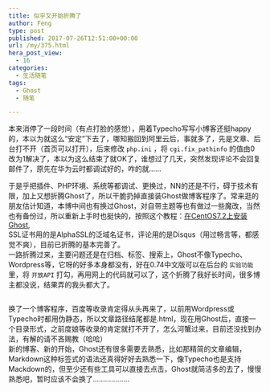 ```yaml
---
title: 似乎又开始折腾了
author: Feng
type: post
published: 2017-07-26T12:51:00+00:00
url: /my/375.html
hera_post_view:
  - 16
categories:
  - 生活随笔
tags:
  - Ghost
  - 随笔

---
```

本来消停了一段时间（有点打脸的感觉），用着Typecho写写小博客还挺happy的，本以为就这么“安定”下去了，哪知搬回到阿里云后，事就多了，先是文章、后台打不开（首页可以打开），后来修改 `php.ini` ，将 `cgi.fix_pathinfo` 的值由0改为1解决了，本以为这么结束了就OK了，谁想过了几天，突然发现评论不会回复邮件了，原先在华为云时都调试好的，咋的就……

于是乎把插件、PHP环境、系统等都调试、更换过，NN的还是不行，碍于技术有限，加上又想折腾Ghost了，所以干脆扔掉直接装Ghost做博客程序了。常来逛的朋友估计知道，本博中间也有换过Ghost，对自带主题等也有做过一些魔改，当然也有备份过，所以重新上手时也挺快的，按照这个教程：[在CentOS7.2上安装Ghost][1],  
SSL证书用的是AlphaSSL的泛域名证书，评论用的是Disqus（用过畅言等，都感觉不爽），目前已折腾的基本完善了。  
一路折腾过来，主要问题还是在归档、标签、搜索上，Ghost不像Typecho、Wordpress等，它呀的好多本身都没有，好在0.74中文版可以在后台的 `实验功能` 里，将 `开放API` 打勾，再用网上的代码就可以了，这个折腾了我好长时间，很多博主都没说，结果弄的我头都大了。

<img decoding="async" src="https://cdn.uu126.cn/image/a/63/912947500d1432b9e4c07155674de.jpg" alt="" title="" /> 

换了一个博客程序，百度等收录肯定得从头再来了，以前用Wordpress或Typecho时都用伪静态，所以文章路径结尾都是.html，现在用Ghost后，直接一个目录形式，之前度娘等收录的肯定就打不开了，怎么河蟹过来，目前还没找到办法，有解的请不吝赐教（哈哈）  
新的博客、新的开始，Ghost还有很多需要去熟悉，比如那精简的文章编辑，Markdown这种标签式的语法还真得好好去熟悉一下，像Typecho也是支持Mackdown的，但至少还有些工具可以直接去点击，Ghost就简洁多的去了，慢慢熟悉吧，暂时应该不会换了………………

 [1]: https://segmentfault.com/a/1190000006245224